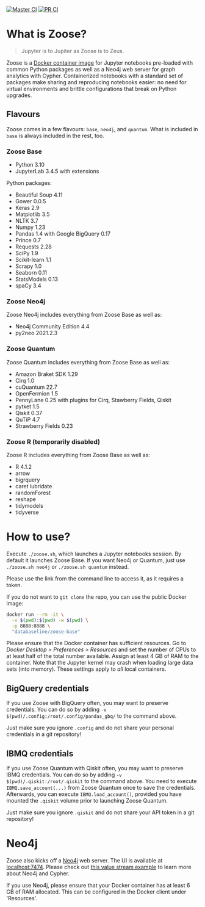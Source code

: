 [![Master CI](https://github.com/ianhellstrom/zoose/actions/workflows/merge.yml/badge.svg)](https://github.com/ianhellstrom/zoose/actions/workflows/merge.yml)
[![PR CI](https://github.com/ianhellstrom/zoose/actions/workflows/pull.yml/badge.svg)](https://github.com/ianhellstrom/zoose/actions/workflows/pull.yml)

# What is Zoose?

> Jupyter is to Jupiter as Zoose is to Zeus.

Zoose is a [Docker container image](https://hub.docker.com/repository/docker/databaseline/zoose) for
Jupyter notebooks pre-loaded with common Python packages as well as a Neo4j web server for graph
analytics with Cypher.
Containerized notebooks with a standard set of packages make sharing and reproducing notebooks
easier: no need for virtual environments and brittle configurations that break on Python upgrades.

## Flavours
Zoose comes in a few flavours: `base`, `neo4j`, and `quantum`.
What is included in `base` is always included in the rest, too.

### Zoose Base
- Python 3.10
- JupyterLab 3.4.5 with extensions

Python packages:
- Beautiful Soup 4.11
- Gower 0.0.5
- Keras 2.9
- Matplotlib 3.5
- NLTK 3.7
- Numpy 1.23
- Pandas 1.4 with Google BigQuery 0.17
- Prince 0.7  
- Requests 2.28
- SciPy 1.9
- Scikit-learn 1.1
- Scrapy 1.0
- Seaborn 0.11
- StatsModels 0.13
- spaCy 3.4

### Zoose Neo4j
Zoose Neo4j includes everything from Zoose Base as well as:
- Neo4j Community Edition 4.4
- py2neo 2021.2.3

### Zoose Quantum
Zoose Quantum includes everything from Zoose Base as well as:
- Amazon Braket SDK 1.29
- Cirq 1.0
- cuQuantum 22.7
- OpenFermion 1.5
- PennyLane 0.25 with plugins for Cirq, Stawberry Fields, Qiskit
- pytket 1.5
- Qiskit 0.37
- QuTiP 4.7
- Strawberry Fields 0.23

### Zoose R (temporarily disabled)
Zoose R includes everything from Zoose Base as well as:
- R 4.1.2
- arrow
- bigrquery
- caret
  lubridate
- randomForest
- reshape
- tidymodels 
- tidyverse 

# How to use?
Execute `./zoose.sh`, which launches a Jupyter notebooks session.
By default it launches Zoose Base.
If you want Neo4j or Quantum, just use `./zoose.sh neo4j` or `./zoose.sh quantum` instead.

Please use the link from the command line to access it, as it requires a token.

If you do not want to `git clone` the repo, you can use the public Docker image:

```bash
docker run --rm -it \
  -v $(pwd):$(pwd) -w $(pwd) \
  -p 8888:8888 \ 
  "databaseline/zoose-base"
```

Please ensure that the Docker container has sufficient resources.
Go to _Docker Desktop > Preferences > Resources_ and set the number of CPUs to at least half of the
total number available.
Assign at least 4 GB of RAM to the container.
Note that the Jupyter kernel may crash when loading large data sets (into memory).
These settings apply to _all_ local containers.

## BigQuery credentials
If you use Zoose with BigQuery often, you may want to preserve credentials.
You can do so by adding `-v $(pwd)/.config:/root/.config/pandas_gbq/` to the command above.

Just make sure you ignore `.config` and do not share your personal credentials in a git repository!

## IBMQ credentials
If you use Zoose Quantum with Qiskit often, you may want to preserve IBMQ credentials.
You can do so by adding `-v $(pwd)/.qiskit:/root/.qiskit` to the command above.
You need to execute `IBMQ.save_account(...)` from Zoose Quantum once to save the credentials.
Afterwards, you can execute `IBMQ.load_account()`, provided you have mounted the `.qiskit` volume prior to launching Zoose Quantum.

Just make sure you ignore `.qiskit` and do not share your API token in a git repository!

# Neo4j
Zoose also kicks off a [Neo4j](https://neo4j.com) web server. 
The UI is available at [localhost:7474](https://127.0.0.1:7474).
Please check out [this value stream example](https://databaseline.tech/mapping-a-value-stream-in-neo4j/)
to learn more about Neo4j and Cypher.

If you use Neo4j, please ensure that your Docker container has at least 6 GB of RAM allocated.
This can be configured in the Docker client under 'Resources'.
